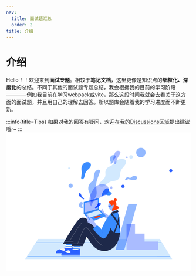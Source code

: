 ```yaml
---
nav:
  title: 面试题汇总
  order: 2
title: 介绍
---
```

# 介绍
Hello！！欢迎来到**面试专题**。相较于**笔记文档**，这里更像是知识点的**细粒化、深度化**的总结。不同于其他的面试题专题总结，我会根据我的目前的学习阶段————例如我目前在学习webpack或vite，那么这段时间我就会去看关于这方面的面试题，并且用自己的理解去回答。所以题库会随着我的学习进度而不断更新。

:::info{title=Tips}
如果对我的回答有疑问，欢迎在[我的Discussions区域](https://github.com/Canyonmnmn/Canyonmnmn/discussions/2)提出建议哦～
:::
![1](../../public/images/mianshi.svg)